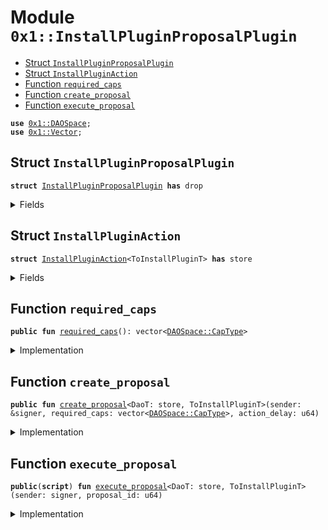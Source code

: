 
<a name="0x1_InstallPluginProposalPlugin"></a>

# Module `0x1::InstallPluginProposalPlugin`



-  [Struct `InstallPluginProposalPlugin`](#0x1_InstallPluginProposalPlugin_InstallPluginProposalPlugin)
-  [Struct `InstallPluginAction`](#0x1_InstallPluginProposalPlugin_InstallPluginAction)
-  [Function `required_caps`](#0x1_InstallPluginProposalPlugin_required_caps)
-  [Function `create_proposal`](#0x1_InstallPluginProposalPlugin_create_proposal)
-  [Function `execute_proposal`](#0x1_InstallPluginProposalPlugin_execute_proposal)


<pre><code><b>use</b> <a href="DAOSpace.md#0x1_DAOSpace">0x1::DAOSpace</a>;
<b>use</b> <a href="Vector.md#0x1_Vector">0x1::Vector</a>;
</code></pre>



<a name="0x1_InstallPluginProposalPlugin_InstallPluginProposalPlugin"></a>

## Struct `InstallPluginProposalPlugin`



<pre><code><b>struct</b> <a href="InstallPluginProposalPlugin.md#0x1_InstallPluginProposalPlugin">InstallPluginProposalPlugin</a> <b>has</b> drop
</code></pre>



<details>
<summary>Fields</summary>


<dl>
<dt>
<code>dummy_field: bool</code>
</dt>
<dd>

</dd>
</dl>


</details>

<a name="0x1_InstallPluginProposalPlugin_InstallPluginAction"></a>

## Struct `InstallPluginAction`



<pre><code><b>struct</b> <a href="InstallPluginProposalPlugin.md#0x1_InstallPluginProposalPlugin_InstallPluginAction">InstallPluginAction</a>&lt;ToInstallPluginT&gt; <b>has</b> store
</code></pre>



<details>
<summary>Fields</summary>


<dl>
<dt>
<code>required_caps: vector&lt;<a href="DAOSpace.md#0x1_DAOSpace_CapType">DAOSpace::CapType</a>&gt;</code>
</dt>
<dd>

</dd>
</dl>


</details>

<a name="0x1_InstallPluginProposalPlugin_required_caps"></a>

## Function `required_caps`



<pre><code><b>public</b> <b>fun</b> <a href="InstallPluginProposalPlugin.md#0x1_InstallPluginProposalPlugin_required_caps">required_caps</a>(): vector&lt;<a href="DAOSpace.md#0x1_DAOSpace_CapType">DAOSpace::CapType</a>&gt;
</code></pre>



<details>
<summary>Implementation</summary>


<pre><code><b>public</b> <b>fun</b> <a href="InstallPluginProposalPlugin.md#0x1_InstallPluginProposalPlugin_required_caps">required_caps</a>():vector&lt;CapType&gt;{
    <b>let</b> caps = <a href="Vector.md#0x1_Vector_singleton">Vector::singleton</a>(<a href="DAOSpace.md#0x1_DAOSpace_proposal_cap_type">DAOSpace::proposal_cap_type</a>());
    <a href="Vector.md#0x1_Vector_push_back">Vector::push_back</a>(&<b>mut</b> caps, <a href="DAOSpace.md#0x1_DAOSpace_install_plugin_cap_type">DAOSpace::install_plugin_cap_type</a>());
    caps
}
</code></pre>



</details>

<a name="0x1_InstallPluginProposalPlugin_create_proposal"></a>

## Function `create_proposal`



<pre><code><b>public</b> <b>fun</b> <a href="InstallPluginProposalPlugin.md#0x1_InstallPluginProposalPlugin_create_proposal">create_proposal</a>&lt;DaoT: store, ToInstallPluginT&gt;(sender: &signer, required_caps: vector&lt;<a href="DAOSpace.md#0x1_DAOSpace_CapType">DAOSpace::CapType</a>&gt;, action_delay: u64)
</code></pre>



<details>
<summary>Implementation</summary>


<pre><code><b>public</b> <b>fun</b> <a href="InstallPluginProposalPlugin.md#0x1_InstallPluginProposalPlugin_create_proposal">create_proposal</a>&lt;DaoT: store, ToInstallPluginT&gt;(sender: &signer, required_caps: vector&lt;CapType&gt;, action_delay: u64){
    <b>let</b> witness = <a href="InstallPluginProposalPlugin.md#0x1_InstallPluginProposalPlugin">InstallPluginProposalPlugin</a>{};

    <b>let</b> cap = <a href="DAOSpace.md#0x1_DAOSpace_acquire_proposal_cap">DAOSpace::acquire_proposal_cap</a>&lt;DaoT, <a href="InstallPluginProposalPlugin.md#0x1_InstallPluginProposalPlugin">InstallPluginProposalPlugin</a>&gt;(&witness);
    <b>let</b> action = <a href="InstallPluginProposalPlugin.md#0x1_InstallPluginProposalPlugin_InstallPluginAction">InstallPluginAction</a>&lt;ToInstallPluginT&gt;{
        required_caps,
    };
    <a href="DAOSpace.md#0x1_DAOSpace_create_proposal">DAOSpace::create_proposal</a>(&cap, sender, action, action_delay);
}
</code></pre>



</details>

<a name="0x1_InstallPluginProposalPlugin_execute_proposal"></a>

## Function `execute_proposal`



<pre><code><b>public</b>(<b>script</b>) <b>fun</b> <a href="InstallPluginProposalPlugin.md#0x1_InstallPluginProposalPlugin_execute_proposal">execute_proposal</a>&lt;DaoT: store, ToInstallPluginT&gt;(sender: signer, proposal_id: u64)
</code></pre>



<details>
<summary>Implementation</summary>


<pre><code><b>public</b> (<b>script</b>) <b>fun</b> <a href="InstallPluginProposalPlugin.md#0x1_InstallPluginProposalPlugin_execute_proposal">execute_proposal</a>&lt;DaoT: store, ToInstallPluginT&gt;(sender: signer, proposal_id: u64){
    <b>let</b> witness = <a href="InstallPluginProposalPlugin.md#0x1_InstallPluginProposalPlugin">InstallPluginProposalPlugin</a>{};
    <b>let</b> proposal_cap = <a href="DAOSpace.md#0x1_DAOSpace_acquire_proposal_cap">DAOSpace::acquire_proposal_cap</a>&lt;DaoT, <a href="InstallPluginProposalPlugin.md#0x1_InstallPluginProposalPlugin">InstallPluginProposalPlugin</a>&gt;(&witness);
    <b>let</b> <a href="InstallPluginProposalPlugin.md#0x1_InstallPluginProposalPlugin_InstallPluginAction">InstallPluginAction</a>{required_caps} = <a href="DAOSpace.md#0x1_DAOSpace_execute_proposal">DAOSpace::execute_proposal</a>&lt;DaoT, <a href="InstallPluginProposalPlugin.md#0x1_InstallPluginProposalPlugin">InstallPluginProposalPlugin</a>, <a href="InstallPluginProposalPlugin.md#0x1_InstallPluginProposalPlugin_InstallPluginAction">InstallPluginAction</a>&lt;ToInstallPluginT&gt;&gt;(&proposal_cap, &sender, proposal_id);
    <b>let</b> install_plugin_cap = <a href="DAOSpace.md#0x1_DAOSpace_acquire_install_plugin_cap">DAOSpace::acquire_install_plugin_cap</a>&lt;DaoT, <a href="InstallPluginProposalPlugin.md#0x1_InstallPluginProposalPlugin">InstallPluginProposalPlugin</a>&gt;(&witness);
    <a href="DAOSpace.md#0x1_DAOSpace_install_plugin">DAOSpace::install_plugin</a>&lt;DaoT, <a href="InstallPluginProposalPlugin.md#0x1_InstallPluginProposalPlugin">InstallPluginProposalPlugin</a>, ToInstallPluginT&gt;(&install_plugin_cap, required_caps);
}
</code></pre>



</details>
